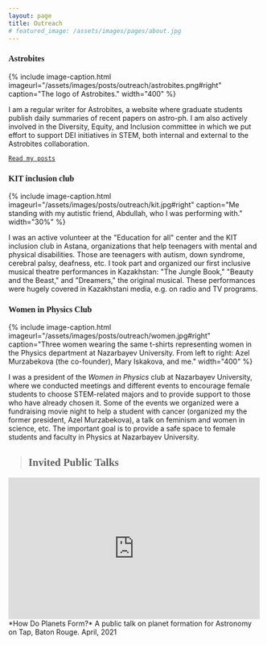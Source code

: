 ```yaml
---
layout: page
title: Outreach
# featured_image: /assets/images/pages/about.jpg
---
```


### <span style="font-family:Andale Mono;">Astrobites</span>
{% include image-caption.html imageurl="/assets/images/posts/outreach/astrobites.png#right" caption="The logo of Astrobites." width="400" %}

I am a regular writer for Astrobites, a website where graduate students publish daily summaries of recent papers on astro-ph. I am also actively involved in the Diversity, Equity, and Inclusion committee in which we put effort to support DEI initiatives in STEM, both internal and external to the Astrobites collaboration.

[`Read my posts`](https://astrobites.org/author/ssagynbayeva/)

### <span style="font-family:Andale Mono;">KIT inclusion club</span>
{% include image-caption.html imageurl="/assets/images/posts/outreach/kit.jpg#right" caption="Me standing with my autistic friend, Abdullah, who I was performing with." width="30%" %}

I was an active volunteer at the "Education for all" center and the KIT inclusion club in Astana, organizations that help teenagers with mental and physical disabilities. Those are teenagers with autism, down syndrome, cerebral palsy, deafness, etc. I took part and organized our first inclusive musical theatre performances in Kazakhstan: "The Jungle Book," "Beauty and the Beast," and "Dreamers," the original musical. These performances were hugely covered in Kazakhstani media, e.g. on radio and TV programs.

### <span style="font-family:Andale Mono;">Women in Physics Club</span>
{% include image-caption.html imageurl="/assets/images/posts/outreach/women.jpg#right" caption="Three women wearing the same t-shirts representing women in the Physics department at Nazarbayev University. From left to right: Azel Murzabekova (the co-founder), Mary Iskakova, and me." width="400" %}

I was a president of the *Women in Physics* club at Nazarbayev University, where we conducted meetings and different events to encourage female students to choose STEM-related majors and to provide support to those who have already chosen it. Some of the events we organized were a fundraising movie night to help a student with cancer (organized my the former president, Azel Murzabekova), a talk on feminism and women in science, etc. The important goal is to provide a safe space to female students and faculty in Physics at Nazarbayev University. 

>## <span style="font-family:Andale Mono;">Invited Public Talks</span>

<iframe src="https://www.youtube.com/embed/OefNM564E" width="500" height="281" frameborder="0" webkitallowfullscreen mozallowfullscreen allowfullscreen></iframe> *How Do Planets Form?* A public talk on planet formation for Astronomy on Tap, Baton Rouge. April, 2021 


<!-- >The world always seems brighter when you’ve just made something that wasn’t there before. <cite>Neil Gaiman</cite> -->
<!-- 
As a hobby, Daniel authors the most influential JavaScript blog in Lithuania with over 100,000 page views a month. He lives in Vilnius with his beautiful wife, two boys and one girl.

*Thank You for reading!* -->